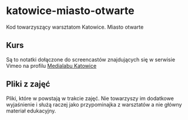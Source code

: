 katowice-miasto-otwarte
=======================
Kod towarzyszący warsztatom Katowice. Miasto otwarte

Kurs
----
Są to notatki dołączone do screencastów znajdujących
się w serwisie Vimeo na profilu [Medialabu
Katowice](http://vimeo.com/user13689791 "Medialab Katowice @ Vimeo")

Pliki z zajęć
-------------
Pliki, które w powstają w trakcie zajęć. Nie towarzyszy
im dodatkowe wyjaśnienie i służą raczej jako przypominajka
z warsztatów a nie główny materiał edukacyjny. 
